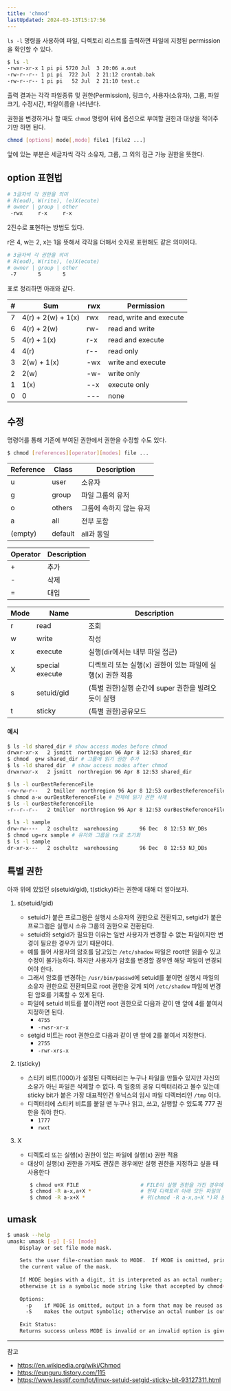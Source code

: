 ```yaml
---
title: 'chmod'
lastUpdated: 2024-03-13T15:17:56
---
```


`ls -l` 명령을 사용하여 파일, 디렉토리 리스트를 출력하면 파일에 지정된 permission을 확인할 수 있다.

```bash
$ ls -l
-rwxr-xr-x 1 pi pi 5720 Jul  3 20:06 a.out
-rw-r--r-- 1 pi pi  722 Jul  2 21:12 crontab.bak
-rw-r--r-- 1 pi pi   52 Jul  2 21:10 test.c
```

출력 결과는 각각 파일종류 및 권한(Permission), 링크수, 사용자(소유자), 그룹, 파일크기, 수정시간, 파일이름을 나타낸다.

권한을 변경하거나 할 때도 `chmod` 명령어 뒤에 옵션으로 부여할 권한과 대상을 적어주기만 하면 된다.

```bash
chmod [options] mode[,mode] file1 [file2 ...]
```

앞에 있는 부분은 세글자씩 각각 소유자, 그룹, 그 외의 접근 가능 권한을 뜻한다.

## option 표현법

```bash
# 3글자씩 각 권한을 의미
# R(ead), W(rite), (e)X(ecute)
# owner | group | other
 -rwx     r-x     r-x 
```

2진수로 표현하는 방법도 있다. 

r은 4, w는 2, x는 1을 뜻해서 각각을 더해서 숫자로 표현해도 같은 의미이다.

```bash
# 3글자씩 각 권한을 의미
# R(ead), W(rite), (e)X(ecute)
# owner | group | other
 -7       5       5 
```

표로 정리하면 아래와 같다.

|#|Sum|rwx|Permission|
|-|-|-|-|
|7|	4(r) + 2(w) + 1(x)  | rwx |	read, write and execute
|6|	4(r) + 2(w)         | rw- |	read and write|
|5|	4(r)        + 1(x)  | r-x |	read and execute|
|4|	4(r)                | r-- |	read only|
|3|	       2(w) + 1(x)  | -wx |	write and execute|
|2|	       2(w)	        | -w- |	write only|
|1|	              1(x)	| --x |	execute only|
|0|	0	                | --- |	none|

## 수정

명령어를 통해 기존에 부여된 권한에서 권한을 수정할 수도 있다.

```bash
$ chmod [references][operator][modes] file ...
```

|Reference	|Class	|Description|
|-|-|-|
|u	|user	|소유자|
|g	|group	|파일 그룹의 유저|
|o	|others	|그룹에 속하지 않는 유저|
|a	|all	|전부 포함|
|(empty)	|default|all과 동일|

|Operator|Description|
|-|-|
|+|추가|
|-|삭제|
|=|대입|

|Mode|Name|Description|
|-|-|-|
|r	|read	|조회|
|w	|write	|작성|
|x	|execute|실행(dir에서는 내부 파일 접근)|
|X	|special execute|디렉토리 또는 실행(x) 권한이 있는 파일에 실행(x) 권한 적용|
|s	|setuid/gid	|(특별 권한)실행 순간에 super 권한을 빌려오듯이 실행|
|t	|sticky	|(특별 권한)공유모드|

#### 예시
```bash
$ ls -ld shared_dir # show access modes before chmod
drwxr-xr-x   2 jsmitt  northregion 96 Apr 8 12:53 shared_dir
$ chmod  g+w shared_dir # 그룹에 읽기 권한 추가
$ ls -ld shared_dir  # show access modes after chmod
drwxrwxr-x   2 jsmitt  northregion 96 Apr 8 12:53 shared_dir

$ ls -l ourBestReferenceFile
-rw-rw-r--   2 tmiller  northregion 96 Apr 8 12:53 ourBestReferenceFile
$ chmod a-w ourBestReferenceFile # 전체에 읽기 권한 삭제
$ ls -l ourBestReferenceFile
-r--r--r--   2 tmiller  northregion 96 Apr 8 12:53 ourBestReferenceFile

$ ls -l sample
drw-rw----   2 oschultz  warehousing       96 Dec  8 12:53 NY_DBs
$ chmod ug=rx sample # 유저와 그룹을 rx로 초기화
$ ls -l sample
dr-xr-x---   2 oschultz  warehousing       96 Dec  8 12:53 NJ_DBs
```

## 특별 권한

아까 위에 있었던 s(setuid/gid), t(sticky)라는 권한에 대해 더 알아보자.

1. s(setuid/gid)
    - setuid가 붙은 프로그램은 실행시 소유자의 권한으로 전환되고, setgid가 붙은 프로그램은 실행시 소유 그룹의 권한으로 전환된다.
    - setuid와 setgid가 필요한 이유는 일반 사용자가 변경할 수 없는 파일이지만 변경이 필요한 경우가 있기 때문이다.
    - 예를 들어 사용자의 암호를 담고있는 `/etc/shadow` 파일은 root만 읽을수 있고 수정이 불가능하다. 하지만 사용자가 암호를 변경할 경우엔 해당 파일이 변경되어야 한다.
    - 그래서 암호를 변경하는 `/usr/bin/passwd`에 setuid를 붙이면 실행시 파일의 소유자 권한으로 전환되므로 root 권한을 갖게 되어 `/etc/shadow` 파일에 변경된 암호를 기록할 수 있게 된다.
    - 파일에 setuid 비트를 붙이려면 root 권한으로 다음과 같이 맨 앞에 4를 붙여서 지정하면 된다. 
        - `4755`
        - `-rwsr-xr-x`
    - setgid 비트는 root 권한으로 다음과 같이 맨 앞에 2를 붙여서 지정한다.
        - `2755`
        - `-rwr-xrs-x`

2. t(sticky)
   - 스티키 비트(1000)가 설정된 디렉터리는 누구나 파일을 만들수 있지만 자신의 소유가 아닌 파일은 삭제할 수 없다. 즉 일종의 공유 디렉터리라고 볼수 있는데 sticky bit가 붙은 가장 대표적인건 유닉스의 임시 파일 디렉터리인 `/tmp` 이다.
    - 디렉터리에 스티키 비트를 붙일 땐 누구나 읽고, 쓰고, 실행할 수 있도록 777 권한을 줘야 한다.
      - `1777`
      - `rwxt`

3. X
   - 디렉토리 또는 실행(x) 권한이 있는 파일에 실행(x) 권한 적용
   - 대상이 실행(x) 권한을 가져도 괜찮은 경우에만 실행 권한을 지정하고 싶을 때 사용한다
    ```bash
        $ chmod u+X FILE                    # FILE이 실행 권한을 가진 경우에만 파일 소유 사용자에게 실행 권한 추가.
        $ chmod -R a-x,a+X *                # 현재 디렉토리 아래 모든 파일의 실행 권한 제거, 디렉토리 실행 권한 추가.
        $ chmod -R a-x+X *                  # 위(chmod -R a-x,a+X *)와 동일.
    ```

## umask

```bash
$ umask --help
umask: umask [-p] [-S] [mode]
    Display or set file mode mask.
    
    Sets the user file-creation mask to MODE.  If MODE is omitted, prints
    the current value of the mask.
    
    If MODE begins with a digit, it is interpreted as an octal number;
    otherwise it is a symbolic mode string like that accepted by chmod(1).
    
    Options:
      -p	if MODE is omitted, output in a form that may be reused as input
      -S	makes the output symbolic; otherwise an octal number is output
    
    Exit Status:
    Returns success unless MODE is invalid or an invalid option is given.
```
---
참고
- https://en.wikipedia.org/wiki/Chmod
- https://eunguru.tistory.com/115
- https://www.lesstif.com/lpt/linux-setuid-setgid-sticky-bit-93127311.html